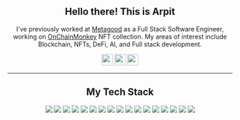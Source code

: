 <h2 align="center">Hello there! This is Arpit</h2>
<p align="center">
 I've previously worked at <a href='https://metagood.com/' target='_blank' rel='noopener noreferrer'>Metagood</a> as a Full Stack Software Engineer, working on <a href='https://onchainmonkey.com/' target='_blank' rel='noopener noreferrer'>OnChainMonkey</a> NFT collection. My areas of interest include Blockchain, NFTs, DeFi, AI, and Full stack development.  
</p>
<p align="center">
</p>
<p align="center"><a href="https://twitter.com/arpitkarnatak" target='_blank' rel='noopener noreferrer'><img src="https://img.shields.io/badge/twitter-%231DA1F2.svg?&style=for-the-badge&logo=twitter&logoColor=white" height=25></a> <a href="https://www.linkedin.com/in/arpitkarnatak/"><img src="https://img.shields.io/badge/linkedin-%230077B5.svg?&style=for-the-badge&logo=linkedin&logoColor=white" height=25></a> <a href="https://www.instagram.com/arpitkarnatak"><img src="https://img.shields.io/badge/instagram-%23E4405F.svg?&style=for-the-badge&logo=instagram&logoColor=white" height=25></a> </p>
<p align="center">
</p>
<p align="center">
<hr>
<h2 align="center">My Tech Stack</h2>
<p align="center">
  <img src="https://img.shields.io/badge/python%20-%2314354C.svg?&style=for-the-badge&logo=python&logoColor=white"/>
  <img src="https://img.shields.io/badge/c++%20-%2300599C.svg?&style=for-the-badge&logo=c%2B%2B&ogoColor=white"/>
  <img src="https://img.shields.io/badge/javascript%20-%23323330.svg?&style=for-the-badge&logo=javascript&logoColor=%23F7DF1E"/> 
  <img src="https://img.shields.io/badge/html5%20-%23E34F26.svg?&style=for-the-badge&logo=html5&logoColor=white"/>
  <img src="https://img.shields.io/badge/css3%20-%231572B6.svg?&style=for-the-badge&logo=css3&logoColor=white"/>
  <img src="https://img.shields.io/badge/git%20-%23F05033.svg?&style=for-the-badge&logo=git&logoColor=white"/>
  <img src="https://img.shields.io/badge/github%20-%23121011.svg?&style=for-the-badge&logo=github&logoColor=white"/>
  <img src="https://img.shields.io/badge/ethereum%20-%FFFFFFF.svg?&style=for-the-badge&logo=ethereum&logoColor=black&color=white"/>
  <img src="https://img.shields.io/badge/react%20-%FFFFFFF.svg?&style=for-the-badge&logo=react&logoColor=blue&color=grey"/>
  <img src="https://img.shields.io/badge/mongodb%20-%FFFFFFF.svg?&style=for-the-badge&logo=mongodb&logoColor=darkgreen&color=white"/>
  <img src="https://img.shields.io/badge/typescript%20-%FFFFFFF.svg?&style=for-the-badge&logo=typescript&logoColor=white&color=blue"/>
  <img src="https://img.shields.io/badge/mysql%20-%FFFFFFF.svg?&style=for-the-badge&logo=mysql&logoColor=white&color=blue"/>
  <img src="https://img.shields.io/badge/ipfs%20-%FFFFFFF.svg?&style=for-the-badge&logo=ipfs&logoColor=black&color=white"/>
  <img src="https://img.shields.io/badge/express%20-%FFFFFFF.svg?&style=for-the-badge&logo=express&logoColor=white&color=red"/>
  <img src="https://img.shields.io/badge/node%20-%FFFFFFF.svg?&style=for-the-badge&logo=node.js&logoColor=white&color=darkgreen"/>
  <img src="https://img.shields.io/badge/TensorFlow%20-%23FF6F00.svg?&style=for-the-badge&logo=TensorFlow&logoColor=white" />
  <img src="https://img.shields.io/badge/Keras%20-%23D00000.svg?&style=for-the-badge&logo=Keras&logoColor=white"/>
<p align=center>  
  
</p>
